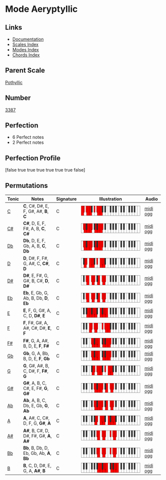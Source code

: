 # Mode Aeryptyllic

## Links

- [Documentation](index.md)
- [Scales Index](Scales.md)
- [Modes Index](Modes.md)
- [Chords Index](Chords.md)

## Parent Scale

[Pothyllic](ScalePothyllic.md)

## Number

[3387](https://ianring.com/musictheory/scales/3387)

## Perfection

- 6 Perfect notes
- 2 Perfect notes

## Perfection Profile

[false true true true true true true false]

## Permutations

| Tonic | Notes | Signature | Illustration | Audio |
|-------|-------|-----------|--------------|-------|
| [C](ModeCNaturalAeryptyllic.md) | **C**, C#, D#, E, F, G#, A#, **B**, **C** | C | ![CNaturalAeryptyllic](ModeCNaturalAeryptyllic.png) | [midi](ModeCNaturalAeryptyllic.mid) [ogg](ModeCNaturalAeryptyllic.ogg) |
| [C#](ModeCSharpAeryptyllic.md) | **C#**, D, E, F, F#, A, B, **C**, **C#** | C | ![CSharpAeryptyllic](ModeCSharpAeryptyllic.png) | [midi](ModeCSharpAeryptyllic.mid) [ogg](ModeCSharpAeryptyllic.ogg) |
| [Db](ModeDFlatAeryptyllic.md) | **Db**, D, E, F, Gb, A, B, **C**, **Db** | C | ![DFlatAeryptyllic](ModeDFlatAeryptyllic.png) | [midi](ModeDFlatAeryptyllic.mid) [ogg](ModeDFlatAeryptyllic.ogg) |
| [D](ModeDNaturalAeryptyllic.md) | **D**, D#, F, F#, G, A#, C, **C#**, **D** | C | ![DNaturalAeryptyllic](ModeDNaturalAeryptyllic.png) | [midi](ModeDNaturalAeryptyllic.mid) [ogg](ModeDNaturalAeryptyllic.ogg) |
| [D#](ModeDSharpAeryptyllic.md) | **D#**, E, F#, G, G#, B, C#, **D**, **D#** | C | ![DSharpAeryptyllic](ModeDSharpAeryptyllic.png) | [midi](ModeDSharpAeryptyllic.mid) [ogg](ModeDSharpAeryptyllic.ogg) |
| [Eb](ModeEFlatAeryptyllic.md) | **Eb**, E, Gb, G, Ab, B, Db, **D**, **Eb** | C | ![EFlatAeryptyllic](ModeEFlatAeryptyllic.png) | [midi](ModeEFlatAeryptyllic.mid) [ogg](ModeEFlatAeryptyllic.ogg) |
| [E](ModeENaturalAeryptyllic.md) | **E**, F, G, G#, A, C, D, **D#**, **E** | C | ![ENaturalAeryptyllic](ModeENaturalAeryptyllic.png) | [midi](ModeENaturalAeryptyllic.mid) [ogg](ModeENaturalAeryptyllic.ogg) |
| [F](ModeFNaturalAeryptyllic.md) | **F**, F#, G#, A, A#, C#, D#, **E**, **F** | C | ![FNaturalAeryptyllic](ModeFNaturalAeryptyllic.png) | [midi](ModeFNaturalAeryptyllic.mid) [ogg](ModeFNaturalAeryptyllic.ogg) |
| [F#](ModeFSharpAeryptyllic.md) | **F#**, G, A, A#, B, D, E, **F**, **F#** | C | ![FSharpAeryptyllic](ModeFSharpAeryptyllic.png) | [midi](ModeFSharpAeryptyllic.mid) [ogg](ModeFSharpAeryptyllic.ogg) |
| [Gb](ModeGFlatAeryptyllic.md) | **Gb**, G, A, Bb, B, D, E, **F**, **Gb** | C | ![GFlatAeryptyllic](ModeGFlatAeryptyllic.png) | [midi](ModeGFlatAeryptyllic.mid) [ogg](ModeGFlatAeryptyllic.ogg) |
| [G](ModeGNaturalAeryptyllic.md) | **G**, G#, A#, B, C, D#, F, **F#**, **G** | C | ![GNaturalAeryptyllic](ModeGNaturalAeryptyllic.png) | [midi](ModeGNaturalAeryptyllic.mid) [ogg](ModeGNaturalAeryptyllic.ogg) |
| [G#](ModeGSharpAeryptyllic.md) | **G#**, A, B, C, C#, E, F#, **G**, **G#** | C | ![GSharpAeryptyllic](ModeGSharpAeryptyllic.png) | [midi](ModeGSharpAeryptyllic.mid) [ogg](ModeGSharpAeryptyllic.ogg) |
| [Ab](ModeAFlatAeryptyllic.md) | **Ab**, A, B, C, Db, E, Gb, **G**, **Ab** | C | ![AFlatAeryptyllic](ModeAFlatAeryptyllic.png) | [midi](ModeAFlatAeryptyllic.mid) [ogg](ModeAFlatAeryptyllic.ogg) |
| [A](ModeANaturalAeryptyllic.md) | **A**, A#, C, C#, D, F, G, **G#**, **A** | C | ![ANaturalAeryptyllic](ModeANaturalAeryptyllic.png) | [midi](ModeANaturalAeryptyllic.mid) [ogg](ModeANaturalAeryptyllic.ogg) |
| [A#](ModeASharpAeryptyllic.md) | **A#**, B, C#, D, D#, F#, G#, **A**, **A#** | C | ![ASharpAeryptyllic](ModeASharpAeryptyllic.png) | [midi](ModeASharpAeryptyllic.mid) [ogg](ModeASharpAeryptyllic.ogg) |
| [Bb](ModeBFlatAeryptyllic.md) | **Bb**, B, Db, D, Eb, Gb, Ab, **A**, **Bb** | C | ![BFlatAeryptyllic](ModeBFlatAeryptyllic.png) | [midi](ModeBFlatAeryptyllic.mid) [ogg](ModeBFlatAeryptyllic.ogg) |
| [B](ModeBNaturalAeryptyllic.md) | **B**, C, D, D#, E, G, A, **A#**, **B** | C | ![BNaturalAeryptyllic](ModeBNaturalAeryptyllic.png) | [midi](ModeBNaturalAeryptyllic.mid) [ogg](ModeBNaturalAeryptyllic.ogg) |
